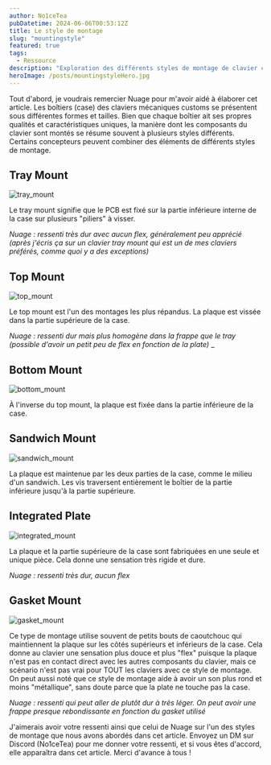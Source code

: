 ```yaml
---
author: No1ceTea
pubDatetime: 2024-06-06T00:53:12Z
title: Le style de montage
slug: "mountingstyle"
featured: true
tags:
  - Ressource
description: "Exploration des différents styles de montage de clavier custom."
heroImage: /posts/mountingstyleHero.jpg
---
```


Tout d'abord, je voudrais remercier Nuage pour m'avoir aidé à élaborer cet article. Les boîtiers (case) des claviers mécaniques customs se présentent sous différentes formes et tailles. Bien que chaque boîtier ait ses propres qualités et caractéristiques uniques, la manière dont les composants du clavier sont montés se résume souvent à plusieurs styles différents. Certains concepteurs peuvent combiner des éléments de différents styles de montage.

## Tray Mount

![tray_mount](/posts/tray_mount.jpg)

Le tray mount signifie que le PCB est fixé sur la partie inférieure interne de la case sur plusieurs "piliers" à visser.

_Nuage : ressenti très dur avec aucun flex, généralement peu apprécié (après j'écris ça sur un clavier tray mount qui est un de mes claviers préférés, comme quoi y a des exceptions)_

## Top Mount

![top_mount](/posts/top_mount.jpg)

Le top mount est l'un des montages les plus répandus. La plaque est vissée dans la partie supérieure de la case.

_Nuage : ressenti dur mais plus homogène dans la frappe que le tray (possible d'avoir un petit peu de flex en fonction de la plate)_
\_

## Bottom Mount

![bottom_mount](/posts/bottom_mount.jpg)

À l'inverse du top mount, la plaque est fixée dans la partie inférieure de la case.

## Sandwich Mount

![sandwich_mount](/posts/sandwich_mount.jpg)

La plaque est maintenue par les deux parties de la case, comme le milieu d'un sandwich. Les vis traversent entièrement le boîtier de la partie inférieure jusqu'à la partie supérieure.

## Integrated Plate

![integrated_mount](/posts/integrated_mount.jpg)

La plaque et la partie supérieure de la case sont fabriquées en une seule et unique pièce. Cela donne une sensation très rigide et dure.

_Nuage : ressenti très dur, aucun flex_

## Gasket Mount

![gasket_mount](/posts/gasket_mount.jpg)

Ce type de montage utilise souvent de petits bouts de caoutchouc qui maintiennent la plaque sur les côtés supérieurs et inférieurs de la case. Cela donne au clavier une sensation plus douce et plus "flex" puisque la plaque n'est pas en contact direct avec les autres composants du clavier, mais ce scénario n'est pas vrai pour TOUT les claviers avec ce style de montage. On peut aussi noté que ce style de montage aide à avoir un son plus rond et moins "métallique", sans doute parce que la plate ne touche pas la case.

_Nuage : ressenti qui peut aller de plutôt dur à très léger. On peut avoir une frappe presque rebondissante en fonction du gasket utilisé_

J'aimerais avoir votre ressenti ainsi que celui de Nuage sur l'un des styles de montage que nous avons abordés dans cet article. Envoyez un DM sur Discord (No1ceTea) pour me donner votre ressenti, et si vous êtes d'accord, elle apparaîtra dans cet article. Merci d'avance à tous !
